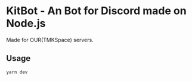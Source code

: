 # KitBot - An Bot for Discord made on Node.js

Made for OUR(TMKSpace) servers.

## Usage

`yarn dev`
